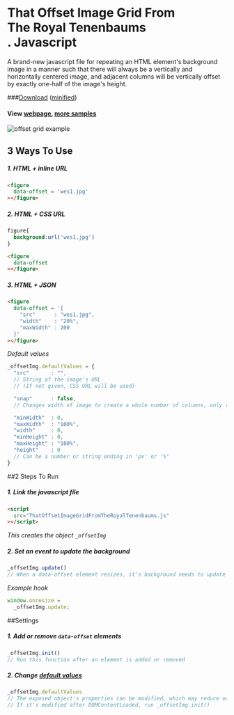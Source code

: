 # That Offset Image Grid From <br> The Royal Tenenbaums <br> . Javascript

A brand-new javascript file for repeating an HTML element's background image in a manner such that there will always be a vertically and horizontally centered image, and adjacent columns will be vertically offset by exactly one-half of the image's height.

###[Download](https://github.com/tvler/ThatOffsetImageGridFromTheRoyalTenenbaums.js/blob/master/ThatOffsetImageGridFromTheRoyalTenenbaums.js) ([minified](https://github.com/tvler/ThatOffsetImageGridFromTheRoyalTenenbaums.js/blob/master/ThatOffsetImageGridFromTheRoyalTenenbaums.min.js))
#### View [webpage](http://tylerdeitz.co/ThatOffsetImageGridFromTheRoyalTenenbaums.js), [more samples](http://tylerdeitz.co/ThatOffsetImageGridFromTheRoyalTenenbaums.js/samples)

![offset grid example](https://github.com/tvler/ThatOffsetImageGridFromTheRoyalTenenbaums.js/blob/master/img/wes1-offsetexample.jpg)

## 3 Ways To Use
##### 1. HTML + inline URL
```html
<figure
  data-offset = 'wes1.jpg'
></figure>
```
##### 2. HTML + CSS URL

```css
figure{
  background:url('wes1.jpg')
}
```
```html
<figure
  data-offset
></figure>
```
##### 3. HTML + JSON
```html
<figure
  data-offset = '{
    "src"      : "wes1.jpg",
    "width"    : "20%",
    "maxWidth" : 200
  }'
></figure>
```
*Default values*
```javascript
_offsetImg.defaultValues = {
  "src"       : "",
  // String of the image's URL
  // (If not given, CSS URL will be used)

  "snap"      : false,
  // Changes width of image to create a whole number of columns, only respecting one min/max property

  "minWidth"  : 0,
  "maxWidth"  : "100%",
  "width"     : 0,
  "minHeight" : 0,
  "maxHeight" : "100%",
  "height"    : 0
  // Can be a number or string ending in 'px' or '%'
}
```

##2 Steps To Run
##### 1. Link the javascript file
```html
<script
  src="ThatOffsetImageGridFromTheRoyalTenenbaums.js"
></script>
```
*This creates the object ```_offsetImg```*
##### 2. Set an event to update the background
```javascript
_offsetImg.update()
// When a data-offset element resizes, it's background needs to update
```

*Example hook*
```javascript
window.onresize =
  _offsetImg.update;
```

##Settings
##### 1. Add or remove ```data-offset``` elements
```javascript
_offsetImg.init()
// Run this function after an element is added or removed
```

##### 2. Change [default values](https://github.com/tvler/ThatOffsetImageGridFromTheRoyalTenenbaums.js#3-html--json)
```javascript
_offsetImg.defaultValues
// The exposed object's properties can be modified, which may reduce overall markup in some situations
// If it's modified after DOMContentLoaded, run _offsetImg.init()
```
